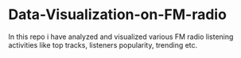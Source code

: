 # Data-Visualization-on-FM-radio
In this repo i have analyzed and visualized various FM radio listening activities like top tracks, listeners popularity, trending etc.
